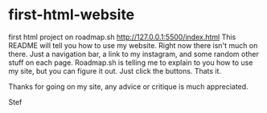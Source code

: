 # first-html-website
first html project on roadmap.sh
http://127.0.0.1:5500/index.html
This README will tell you how to use my website.
Right now there isn't much on there. Just a navigation bar, a link to my instagram, and some random other stuff on each page.
Roadmap.sh is telling me to explain to you how to use my site, but you can figure it out. Just click the buttons. Thats it.

Thanks for going on my site, any advice or critique is much appreciated.

Stef
